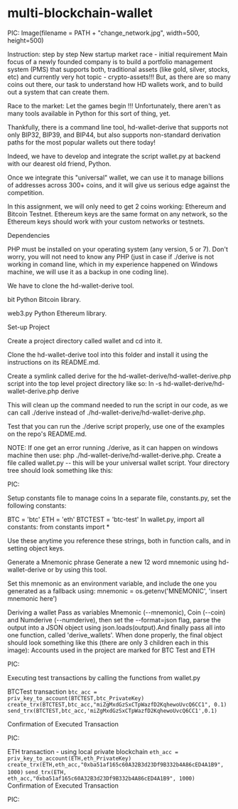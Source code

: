 # multi-blockchain-wallet
PIC:
Image(filename = PATH + "change_network.jpg", width=500, height=500)


Instruction: step by step
New startup market race - initial requirement
Main focus of a newly founded company is to build a portfolio management system (PMS) that supports both, traditional assets (like gold, silver, stocks, etc) and currently very hot topic - crypto-assets!!! But, as there are so many coins out there, our task to understand how HD wallets work, and to build out a system that can create them.

Race to the market: Let the games begin !!!
Unfortunately, there aren't as many tools available in Python for this sort of thing, yet.

Thankfully, there is a command line tool, hd-wallet-derive that supports not only BIP32, BIP39, and BIP44, but also supports non-standard derivation paths for the most popular wallets out there today!

Indeed, we have to develop and integrate the script wallet.py at backend with our dearest old friend, Python.

Once we integrate this "universal" wallet, we can use it to manage billions of addresses across 300+ coins, and it will give us serious edge against the competition.

In this assignment, we will only need to get 2 coins working: Ethereum and Bitcoin Testnet. Ethereum keys are the same format on any network, so the Ethereum keys should work with your custom networks or testnets.

Dependencies

PHP must be installed on your operating system (any version, 5 or 7). Don't worry, you will not need to know any PHP (just in case if ./derive is not working in comand line, which in my experience happened on Windows machine, we will use it as a backup in one coding line).

We have to clone the hd-wallet-derive tool.

bit Python Bitcoin library.

web3.py Python Ethereum library.

Set-up Project

Create a project directory called wallet and cd into it.

Clone the hd-wallet-derive tool into this folder and install it using the instructions on its README.md.

Create a symlink called derive for the hd-wallet-derive/hd-wallet-derive.php script into the top level project directory like so: ln -s hd-wallet-derive/hd-wallet-derive.php derive

This will clean up the command needed to run the script in our code, as we can call ./derive instead of ./hd-wallet-derive/hd-wallet-derive.php.

Test that you can run the ./derive script properly, use one of the examples on the repo's README.md.

NOTE: If one get an error running ./derive, as it can happen on windows machine then use: php ./hd-wallet-derive/hd-wallet-derive.php.
Create a file called wallet.py -- this will be your universal wallet script.
Your directory tree should look something like this:

PIC:




Setup constants file to manage coins
In a separate file, constants.py, set the following constants:

BTC = 'btc'
ETH = 'eth'
BTCTEST = 'btc-test'
In wallet.py, import all constants: from constants import *

Use these anytime you reference these strings, both in function calls, and in setting object keys.

Generate a Mnemonic phrase
Generate a new 12 word mnemonic using hd-wallet-derive or by using this tool.

Set this mnemonic as an environment variable, and include the one you generated as a fallback using: mnemonic = os.getenv('MNEMONIC', 'insert mnemonic here')

Deriving a wallet
Pass as variables Mnemonic (--mnemonic), Coin (--coin) and Numderive (--numderive), then set the --format=json flag, parse the output into a JSON object using json.loads(output).And finally pass all into one function, called 'derive_wallets'.
When done properly, the final object should look something like this (there are only 3 children each in this image):
Accounts used in the project are marked for BTC Test and ETH 

PIC:

Executing test transactions by calling the functions from wallet.py

BTCTest transaction
```btc_acc = priv_key_to_account(BTCTEST,btc_PrivateKey) ``` ```create_trx(BTCTEST,btc_acc,"miZgMxdGzSxCTpWazfD2KqhewoUvcQ6CC1", 0.1)``` ```send_trx(BTCTEST,btc_acc,'miZgMxdGzSxCTpWazfD2KqhewoUvcQ6CC1',0.1)```

Confirmation of Executed Transaction

PIC:


ETH transaction - using local private blockchain
```eth_acc = priv_key_to_account(ETH,eth_PrivateKey) ```
```create_trx(ETH,eth_acc,"0xba51af165c60A32B3d23Df9B332b4A86cED4A1B9", 1000)``` 
```send_trx(ETH, eth_acc,"0xba51af165c60A32B3d23Df9B332b4A86cED4A1B9", 1000)```
Confirmation of Executed Transaction

PIC:
